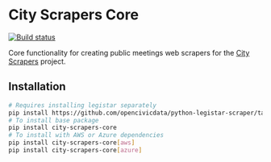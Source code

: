 # City Scrapers Core

[![Build status](https://github.com/City-Bureau/city-scrapers-core/workflows/CI/badge.svg)](https://github.com/City-Bureau/city-scrapers-core/actions)

Core functionality for creating public meetings web scrapers for the [City Scrapers](https://cityscrapers.org/) project.

## Installation

```bash
# Requires installing legistar separately
pip install https://github.com/opencivicdata/python-legistar-scraper/tarball/master#egg=legistar
# To install base package
pip install city-scrapers-core
# To install with AWS or Azure dependencies
pip install city-scrapers-core[aws]
pip install city-scrapers-core[azure]
```
